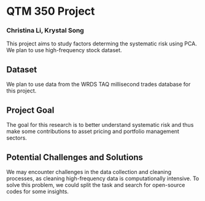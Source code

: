 # QTM 350 Project
### Christina Li, Krystal Song
This project aims to study factors determing the systematic risk using PCA. We plan to use high-frequency stock dataset.
## Dataset
We plan to use data from the WRDS TAQ millisecond trades database for this project.
## Project Goal
The goal for this research is to better understand systematic risk and thus make some contributions to asset pricing and portfolio management sectors. 
## Potential Challenges and Solutions
We may encounter challenges in the data collection and cleaning processes, as cleaning high-frequency data is computationally intensive. To solve this problem, we could split the task and search for open-source codes for some insights.
